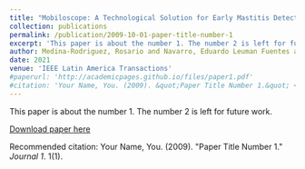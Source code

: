 ```yaml
---
title: "Mobiloscope: A Technological Solution for Early Mastitis Detection in Dairy Cattle"
collection: publications
permalink: /publication/2009-10-01-paper-title-number-1
excerpt: 'This paper is about the number 1. The number 2 is left for future work.'
author: Medina-Rodriguez, Rosario and Navarro, Eduardo Leuman Fuentes and Beltrán-Castañón, César and Nunez-del-Prado, Miguel and Alatrista-Salas, Hugo
date: 2021
venue: 'IEEE Latin America Transactions'
#paperurl: 'http://academicpages.github.io/files/paper1.pdf'
#citation: 'Your Name, You. (2009). &quot;Paper Title Number 1.&quot; <i>Journal 1</i>. 1(1).'
---
```

This paper is about the number 1. The number 2 is left for future work.

[Download paper here](http://academicpages.github.io/files/paper1.pdf)

Recommended citation: Your Name, You. (2009). "Paper Title Number 1." <i>Journal 1</i>. 1(1).
